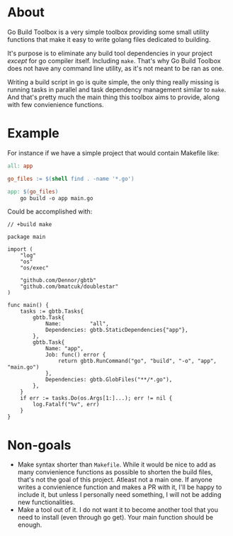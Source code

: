 # About

Go Build Toolbox is a very simple toolbox providing some small utility functions that make
it easy to write golang files dedicated to building.

It's purpose is to eliminate any build tool dependencies in your project *except* for go compiler itself.
Including `make`.
That's why Go Build Toolbox does not have any command line utility, as it's not meant to be ran as one.

Writing a build script in go is quite simple, the only thing really missing is running tasks in parallel and task dependency
management similar to `make`. And that's pretty much the main thing this toolbox aims to provide, along with few convienience functions.

# Example

For instance if we have a simple project that would contain Makefile like:


```Makefile
all: app

go_files := $(shell find . -name '*.go')

app: $(go_files)
	go build -o app main.go
```


Could be accomplished with:
```golang
// +build make

package main

import (
	"log"
	"os"
	"os/exec"

	"github.com/Dennor/gbtb"
	"github.com/bmatcuk/doublestar"
)

func main() {
	tasks := gbtb.Tasks{
		gbtb.Task{
			Name:         "all",
			Dependencies: gbtb.StaticDependencies{"app"},
		},
		gbtb.Task{
			Name: "app",
			Job: func() error {
				return gbtb.RunCommand("go", "build", "-o", "app", "main.go")
			},
			Dependencies: gbtb.GlobFiles("**/*.go"),
		},
	}
	if err := tasks.Do(os.Args[1:]...); err != nil {
		log.Fatalf("%v", err)
	}
}
```

# Non-goals

* Make syntax shorter than `Makefile`. While it would be nice to add as many convienience functions as possible to shorten the build files, that's not the goal of this project. Atleast not a main one. If anyone writes a convienience function and makes a PR with it, I'll be happy to include it, but unless I personally need something, I will not be adding new functionalities.
* Make a tool out of it. I do not want it to become another tool that you need to install (even through go get). Your main function should be enough.
